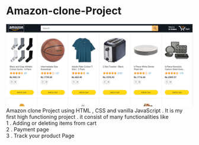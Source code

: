 # Amazon-clone-Project
<img src ="./images/Home-page.png"><br>
Amazon clone Project using HTML , CSS and vanilla JavaScript . It is my first high functioning project .
it consist of many functionalities like </br>
1 . Adding  or deleting items from cart </br>
2 . Payment page </br>
3 . Track your product Page  </br>
